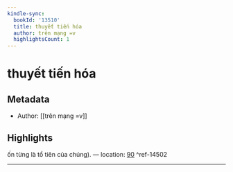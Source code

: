 ```yaml
---
kindle-sync:
  bookId: '13510'
  title: thuyết tiến hóa
  author: trên mạng =v
  highlightsCount: 1
---
```

# thuyết tiến hóa
## Metadata
* Author: [[trên mạng =v]]

## Highlights
ốn từng là tổ tiên của chúng). — location: [90]() ^ref-14502

---

